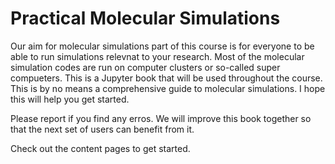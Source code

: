 Practical Molecular Simulations
============================

Our aim for molecular simulations part of this course is for everyone to be able to run simulations relevnat to your research. Most 
of the molecular simulation codes are run on computer clusters or so-called super compueters. This is a Jupyter book that will be used throughout the course. This is by no means 
a comprehensive guide to molecular simulations. I hope this will help you get started. 

Please report if you find any erros. We will improve this book together so that the next set of users can benefit from it.

Check out the content pages to get started.
